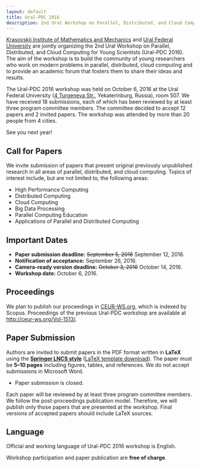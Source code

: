 ```yaml
---
layout: default
title: Ural-PDC 2016
description: 2nd Ural Workshop on Parallel, Distributed, and Cloud Computing for Young Scientists (Ural-PDC 2016).
---
```


[Krasovskii Institute of Mathematics and Mechanics](http://wwweng.imm.uran.ru/default.aspx) and [Ural Federal University](http://urfu.ru/en/) are jointly organizing the 2nd Ural Workshop on Parallel, Distributed, and Cloud Computing for Young Scientists (Ural-PDC 2016). The aim of the workshop is to build the community of young researchers who work on modern problems in parallel, distributed, cloud computing and to provide an academic forum that fosters them to share their ideas and results.

The Ural-PDC 2016 workshop was held on October 6, 2016 at the Ural Federal University ([4&nbsp;Turgeneva Str.](https://2gis.ru/ekaterinburg/firm/1267620943605143), Yekaterinburg, Russia), room&nbsp;507. We have received 18 submissions, each of which has been reviewed by at least three program committee members. The committee decided to accept 12 papers and 2 invited papers. The workshop was attended by more than 20 people from 4 cities.

See you next year!

## Call for Papers

We invite submission of papers that present original previously unpublished research in all areas of parallel, distributed, and cloud computing. Topics of interest include, but are not limited to, the following areas:

* High Performance Computing
* Distributed Computing
* Cloud Computing
* Big Data Processing
* Parallel Computing Education
* Applications of Parallel and Distributed Computing

## Important Dates

* **Paper submission deadline:** <s>September 5, 2016</s> September 12, 2016.
* **Notification of acceptance:** September 26, 2016.
* **Camera-ready version deadline:** <s>October 3, 2016</s> October 14, 2016.
* **Workshop date:** October 6, 2016.

## Proceedings

We plan to publish our proceedings in [CEUR-WS.org](http://ceur-ws.org/), which is indexed by Scopus. Proceedings of the previous Ural-PDC workshop are available at <http://ceur-ws.org/Vol-1513/>.

## Paper Submission

Authors are invited to submit papers in the PDF format written in **LaTeX** using the **[Springer LNCS style](https://www.springer.com/computer/lncs?SGWID=0-164-6-793341-0)** ([LaTeX template download](ftp://ftp.springer.de/pub/tex/latex/llncs/latex2e/llncs2e.zip)). The paper must be **5&ndash;10 pages** including figures, tables, and references. We do not accept submissions in Microsoft Word.

* Paper submission is closed.

Each paper will be reviewed by at least three program committee members. We follow the post-proceedings publication model. Therefore, we will publish only those papers that are presented at the workshop. Final versions of accepted papers should include LaTeX sources.

## Language

Official and working language of Ural-PDC 2016 workshop is English.

Workshop participation and paper publication are **free of charge**.
